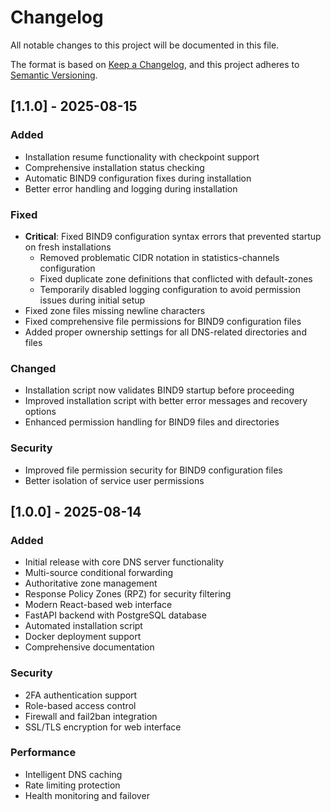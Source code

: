 # Changelog

All notable changes to this project will be documented in this file.

The format is based on [Keep a Changelog](https://keepachangelog.com/en/1.0.0/),
and this project adheres to [Semantic Versioning](https://semver.org/spec/v2.0.0.html).

## [1.1.0] - 2025-08-15

### Added
- Installation resume functionality with checkpoint support
- Comprehensive installation status checking
- Automatic BIND9 configuration fixes during installation
- Better error handling and logging during installation

### Fixed
- **Critical**: Fixed BIND9 configuration syntax errors that prevented startup on fresh installations
  - Removed problematic CIDR notation in statistics-channels configuration
  - Fixed duplicate zone definitions that conflicted with default-zones
  - Temporarily disabled logging configuration to avoid permission issues during initial setup
- Fixed zone files missing newline characters
- Fixed comprehensive file permissions for BIND9 configuration files
- Added proper ownership settings for all DNS-related directories and files

### Changed
- Installation script now validates BIND9 startup before proceeding
- Improved installation script with better error messages and recovery options
- Enhanced permission handling for BIND9 files and directories

### Security
- Improved file permission security for BIND9 configuration files
- Better isolation of service user permissions

## [1.0.0] - 2025-08-14

### Added
- Initial release with core DNS server functionality
- Multi-source conditional forwarding
- Authoritative zone management
- Response Policy Zones (RPZ) for security filtering
- Modern React-based web interface
- FastAPI backend with PostgreSQL database
- Automated installation script
- Docker deployment support
- Comprehensive documentation

### Security
- 2FA authentication support
- Role-based access control
- Firewall and fail2ban integration
- SSL/TLS encryption for web interface

### Performance
- Intelligent DNS caching
- Rate limiting protection
- Health monitoring and failover